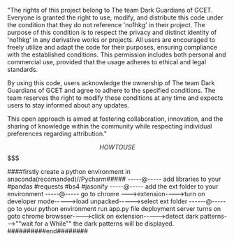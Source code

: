 "The rights of this project belong to The team Dark Guardians of GCET.
Everyone is granted the right to use, modify, and distribute this code 
under the condition that they do not reference 'no1hkg' in their project.
The purpose of this condition is to respect the privacy and distinct identity
of 'no1hkg' in any derivative works or projects.
All users are encouraged to freely utilize and adapt the code for their purposes,
ensuring compliance with the established conditions. This permission includes both 
personal and commercial use, provided that the usage adheres to ethical and legal standards.

By using this code, users acknowledge the ownership of The team Dark Guardians of GCET
and agree to adhere to the specified conditions. The team reserves the right to modify these
conditions at any time and expects users to stay informed about any updates.

This open approach is aimed at fostering collaboration, innovation, and the sharing of knowledge 
within the community while respecting individual preferences regarding attribution."

$$$$$$$$$$$$$$$$$$$$$$ HOW TO USE $$$$$$$$$$$$$$$$$$$$$$$$$$$$$

####firstly create a python environment in anaconda(recomanded)//Pycharm#####
-----@-----
add libraries to your 
#pandas
#requests
#bs4
#jasonify
-----@-----
add the ext folder to your environment
-----@-----
go to chrome --->extension---->turn on developer mode----->load unpacked----->select ext folder
------@-----
go to your python environment
run app.py file
deployment server turns on 
goto chrome browsser---->click on extension----->detect dark patterns--->""wait for a While""
the dark patterns will be displayed.
##########end########
